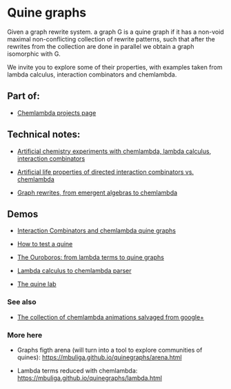 # Quine graphs

Given a graph rewrite system. a graph G is a quine graph if it has a non-void maximal non-conflicting collection of rewrite patterns,  such that after the rewrites from the collection are done in parallel we obtain a graph isomorphic with G. 

We invite you to  explore some of their properties, with examples taken from lambda calculus, interaction combinators and chemlambda. 

## Part of: 

* [Chemlambda projects page](https://chemlambda.github.io/index.html) 


## Technical notes:

* [Artificial chemistry experiments with chemlambda, lambda calculus, interaction combinators](https://arxiv.org/abs/2003.14332) 

* [Artificial life properties of directed interaction combinators vs. chemlambda](https://mbuliga.github.io/quinegraphs/ic-vs-chem.html#icvschem) 

* [Graph rewrites, from emergent algebras to chemlambda](https://mbuliga.github.io/quinegraphs/history-of-chemlambda.html)


## Demos


* [Interaction Combinators and chemlambda quine graphs](https://mbuliga.github.io/quinegraphs/ice.html) 

* [How to test a quine](https://mbuliga.github.io/quinegraphs/quinecheck.html) 

* [The Ouroboros: from lambda terms to quine graphs](https://mbuliga.github.io/quinegraphs/ouroboros.html)

* [Lambda calculus  to chemlambda parser](https://mbuliga.github.io/quinegraphs/lambda2mol.html) 

* [The quine lab](https://mbuliga.github.io/quinegraphs/quinelab.html) 

### See also

* [The collection of chemlambda animations salvaged from google+](https://chemlambda.github.io/collection.html)

### More here

* Graphs figth arena (will turn into a tool to explore communities of quines):  https://mbuliga.github.io/quinegraphs/arena.html

* Lambda terms reduced with chemlambda: https://mbuliga.github.io/quinegraphs/lambda.html 

